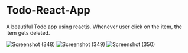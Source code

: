 # Todo-React-App
A beautiful Todo app using reactjs. Whenever user click on the item, the item gets deleted.

![Screenshot (348)](https://user-images.githubusercontent.com/106341416/170888834-ffd70d55-0b45-4fb8-9e12-3fcce8cf6905.png)
![Screenshot (349)](https://user-images.githubusercontent.com/106341416/170888835-1d192728-d6bf-457c-8aef-db7363d4b9a0.png)
![Screenshot (350)](https://user-images.githubusercontent.com/106341416/170888836-c5f88782-2de4-4967-934b-d15946c1e934.png)
